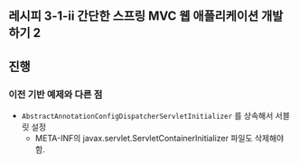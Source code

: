 ## 레시피 3-1-ii 간단한 스프링 MVC 웹 애플리케이션 개발하기 2



## 진행

### 이전 기반 예제와 다른 점

* `AbstractAnnotationConfigDispatcherServletInitializer` 를 상속해서 서블릿 설정
  * META-INF의 javax.servlet.ServletContainerInitializer 파일도 삭제해야함.


